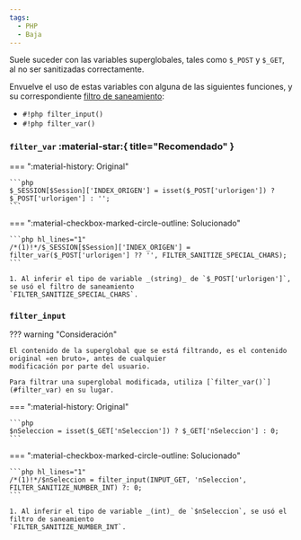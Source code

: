 ```yaml
---
tags:
  - PHP
  - Baja
---
```


Suele suceder con las variables superglobales, tales como `$_POST` y `$_GET`, al no ser sanitizadas correctamente.

Envuelve el uso de estas variables con alguna de las siguientes funciones, y su correspondiente
[filtro de saneamiento](https://www.php.net/manual/en/filter.constants.php#constant.filter-unsafe-raw):

- `#!php filter_input()`
- `#!php filter_var()`

### `filter_var` :material-star:{ title="Recomendado" }

=== ":material-history: Original"

    ```php
    $_SESSION[$Session]['INDEX_ORIGEN'] = isset($_POST['urlorigen']) ? $_POST['urlorigen'] : '';
    ```

=== ":material-checkbox-marked-circle-outline: Solucionado"

    ```php hl_lines="1"
    /*(1)!*/$_SESSION[$Session]['INDEX_ORIGEN'] = filter_var($_POST['urlorigen'] ?? '', FILTER_SANITIZE_SPECIAL_CHARS);
    ```

    1. Al inferir el tipo de variable _(string)_ de `$_POST['urlorigen']`, se usó el filtro de saneamiento
    `FILTER_SANITIZE_SPECIAL_CHARS`.

### `filter_input`

??? warning "Consideración"

    El contenido de la superglobal que se está filtrando, es el contenido original «en bruto», antes de cualquier
    modificación por parte del usuario.

    Para filtrar una superglobal modificada, utiliza [`filter_var()`](#filter_var) en su lugar.

=== ":material-history: Original"

    ```php
    $nSeleccion = isset($_GET['nSeleccion']) ? $_GET['nSeleccion'] : 0;
    ```

=== ":material-checkbox-marked-circle-outline: Solucionado"

    ```php hl_lines="1"
    /*(1)!*/$nSeleccion = filter_input(INPUT_GET, 'nSeleccion', FILTER_SANITIZE_NUMBER_INT) ?: 0;
    ```

    1. Al inferir el tipo de variable _(int)_ de `$nSeleccion`, se usó el filtro de saneamiento
    `FILTER_SANITIZE_NUMBER_INT`.
